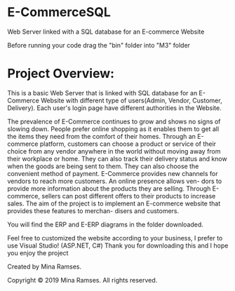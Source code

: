 # E-CommerceSQL
Web Server linked with a SQL database for an E-commerce Website

Before running your code drag the "bin" folder into "M3" folder

# Project Overview:

This is a basic Web Server that is linked with SQL database for an E-Commerce Website with different type of users(Admin, Vendor, Customer, Delivery).
Each user's login page have different authorities in the Website.

The prevalence of E-Commerce continues to grow and shows no signs of slowing down. People prefer online shopping as it enables them to get all the items they need from the comfort of their homes.
Through an E-commerce platform, customers can choose a product or service of their choice from any vendor anywhere in the world without moving away from their workplace or home. They can also track their delivery status and know when the goods are being sent to them. They can also choose the convenient method of payment.
E-Commerce provides new channels for vendors to reach more customers. An online presence allows ven- dors to provide more information about the products they are selling. Through E-commerce, sellers can post different offers to their products to increase sales.
The aim of the project is to implement an E-commerce website that provides these features to merchan- disers and customers.

You will find the ERP and E-ERP diagrams in the folder downloaded.

Feel free to customized the website according to your business, I prefer to use Visual Studio! (ASP.NET, C#)
Thank you for downloading this and I hope you enjoy the project

Created by Mina Ramses.

Copyright © 2019 Mina Ramses. All rights reserved.
